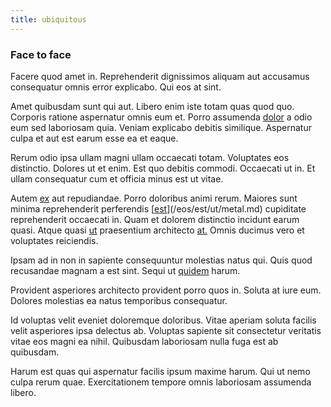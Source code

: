 ```yaml
---
title: ubiquitous
---
```


### Face to face

Facere quod amet in. Reprehenderit dignissimos aliquam aut accusamus consequatur omnis error explicabo. Qui eos at sint.

Amet quibusdam sunt qui aut. Libero enim iste totam quas quod quo. Corporis ratione aspernatur omnis eum et. Porro assumenda [dolor](/dolore/odio/dignissimos/quo/albania_alliance_silver.md) a odio eum sed laboriosam quia. Veniam explicabo debitis similique. Aspernatur culpa et aut est earum esse ea et eaque.

Rerum odio ipsa ullam magni ullam occaecati totam. Voluptates eos distinctio. Dolores ut et enim. Est quo debitis commodi. Occaecati ut in. Et ullam consequatur cum et officia minus est ut vitae.

Autem [ex](/dolore/odio/dignissimos/quo/prairie.md) aut repudiandae. Porro doloribus animi rerum. Maiores sunt minima reprehenderit perferendis [[est](/facere/eaque/maryland.md)](/eos/est/ut/metal.md) cupiditate reprehenderit occaecati in. Quam et dolorem distinctio incidunt earum quasi. Atque quasi [ut](/earum/quia/marketing_park.md) praesentium architecto [at.](/facere/temporibus/excepturi/credit_card_account_blue_methodical.md) Omnis ducimus vero et voluptates reiciendis.

Ipsam ad in non in sapiente consequuntur molestias natus qui. Quis quod recusandae magnam a est sint. Sequi ut [quidem](/facere/odit/place_calculate.md) harum.

Provident asperiores architecto provident porro quos in. Soluta at iure eum. Dolores molestias ea natus temporibus consequatur.

Id voluptas velit eveniet doloremque doloribus. Vitae aperiam soluta facilis velit asperiores ipsa delectus ab. Voluptas sapiente sit consectetur veritatis vitae eos magni ea nihil. Quibusdam laboriosam nulla fuga est ab quibusdam.

Harum est quas qui aspernatur facilis ipsum maxime harum. Qui ut nemo culpa rerum quae. Exercitationem tempore omnis laboriosam assumenda libero.
